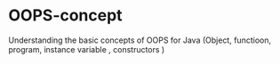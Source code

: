 # OOPS-concept
Understanding the basic concepts of OOPS for Java (Object, functioon, program, instance variable , constructors )
